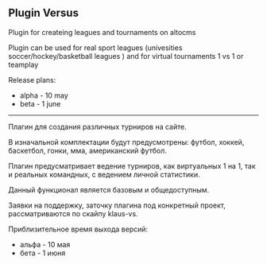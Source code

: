 ## Plugin Versus

Plugin for createing leagues and tournaments on altocms 

Plugin can be used for real sport leagues (univesities soccer/hockey/basketball leagues ) and for virtual tournaments 1 vs 1 or teamplay

Release plans:
- alpha - 10 may
- beta - 1 june

-----------------------------------------------------------------
Плагин для создания различных турниров на сайте.

В изначальной комплектации будут предусмотрены: футбол, хоккей, баскетбол, гонки, мма, американский футбол.

Плагин предусматривает ведение турниров, как виртуальных 1 на 1, так и реальных командных, с ведением личной статистики.

Данный функционал является базовым и общедоступным. 


Заявки на поддержку, заточку плагина под конкретный проект, рассматриваются по скайпу klaus-vs.

Приблизительное время выхода версий:
- альфа - 10 мая
- бета - 1 июня

